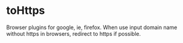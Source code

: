 # toHttps
Browser plugins for google, ie, firefox.
When use input domain name without https in browsers, redirect to https if possible.
